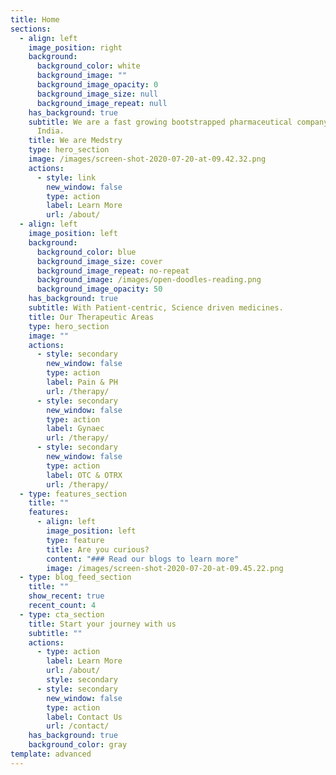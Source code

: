 ```yaml
---
title: Home
sections:
  - align: left
    image_position: right
    background:
      background_color: white
      background_image: ""
      background_image_opacity: 0
      background_image_size: null
      background_image_repeat: null
    has_background: true
    subtitle: We are a fast growing bootstrapped pharmaceutical company based out of
      India.
    title: We are Medstry
    type: hero_section
    image: /images/screen-shot-2020-07-20-at-09.42.32.png
    actions:
      - style: link
        new_window: false
        type: action
        label: Learn More
        url: /about/
  - align: left
    image_position: left
    background:
      background_color: blue
      background_image_size: cover
      background_image_repeat: no-repeat
      background_image: /images/open-doodles-reading.png
      background_image_opacity: 50
    has_background: true
    subtitle: With Patient-centric, Science driven medicines.
    title: Our Therapeutic Areas
    type: hero_section
    image: ""
    actions:
      - style: secondary
        new_window: false
        type: action
        label: Pain & PH
        url: /therapy/
      - style: secondary
        new_window: false
        type: action
        label: Gynaec
        url: /therapy/
      - style: secondary
        new_window: false
        type: action
        label: OTC & OTRX
        url: /therapy/
  - type: features_section
    title: ""
    features:
      - align: left
        image_position: left
        type: feature
        title: Are you curious?
        content: "### Read our blogs to learn more"
        image: /images/screen-shot-2020-07-20-at-09.45.22.png
  - type: blog_feed_section
    title: ""
    show_recent: true
    recent_count: 4
  - type: cta_section
    title: Start your journey with us
    subtitle: ""
    actions:
      - type: action
        label: Learn More
        url: /about/
        style: secondary
      - style: secondary
        new_window: false
        type: action
        label: Contact Us
        url: /contact/
    has_background: true
    background_color: gray
template: advanced
---
```

